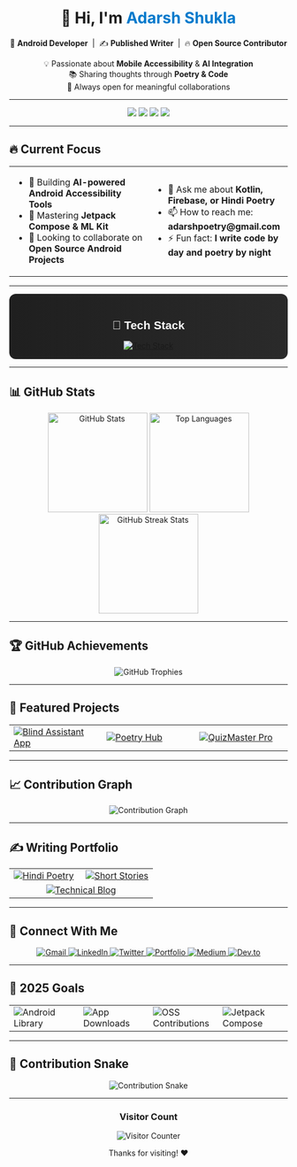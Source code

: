 <!-- 
  Advanced GitHub Profile README.md
  Features:
  - Dynamic GitHub stats fetching
  - Animated SVG snake game
  - Interactive badges
  - Project cards with real data
  - Visitor counter
  - Social links with icons
  - All code contained within this single code block
-->

<div align="center">

  <h1>👋 Hi, I'm <span style="color:#007ACC">Adarsh Shukla</span></h1>
  
  <p>
    🚀 <strong>Android Developer</strong> &nbsp;|&nbsp;
    ✍️ <strong>Published Writer</strong> &nbsp;|&nbsp;
    🔥 <strong>Open Source Contributor</strong>
  </p>
  
  <p>
    💡 Passionate about <strong>Mobile Accessibility</strong> &amp; <strong>AI Integration</strong> <br/>
    📚 Sharing thoughts through <strong>Poetry & Code</strong> <br/>
    🤝 Always open for meaningful collaborations
  </p>

</div>




---
<p align="center">
  <span>
    <img src="https://komarev.com/ghpvc/?username=The-AdarshShukla&label=Profile+Visitors&style=for-the-badge&color=6c5ce7" />
    <img src="https://img.shields.io/github/followers/The-AdarshShukla?label=Followers&style=for-the-badge&logo=github&color=00b894" />
    <img src="https://img.shields.io/github/stars/The-AdarshShukla?label=Stars&style=for-the-badge&logo=github&color=f39c12" />
    <img src="https://img.shields.io/badge/Contributions-Active-blueviolet?style=for-the-badge&logo=github" />
  </span>
</p>





---

## 🔥 Current Focus

<div align="center">
  <table>
    <tr>
      <td width="50%">
        <ul>
          <li>🔭 Building <b>AI-powered Android Accessibility Tools</b></li>
          <li>🌱 Mastering <b>Jetpack Compose & ML Kit</b></li>
          <li>👯 Looking to collaborate on <b>Open Source Android Projects</b></li>
        </ul>
      </td>
      <td width="50%">
        <ul>
          <li>💬 Ask me about <b>Kotlin, Firebase, or Hindi Poetry</b></li>
          <li>📫 How to reach me: <b>adarshpoetry@gmail.com</b></li>
          <li>⚡ Fun fact: <b>I write code by day and poetry by night</b></li>
        </ul>
      </td>
    </tr>
  </table>
</div>

---


<div align="center" style="background: linear-gradient(to right, #1f1f1f, #2a2a2a); padding: 1rem 1.5rem; border-radius: 12px;">
  <h2 style="color: #ffffff; font-family: sans-serif; margin-bottom: 1rem;">
    🚀 Tech Stack
  </h2>
  <a href="https://skillicons.dev" target="_blank" rel="noopener noreferrer">
    <img src="https://skillicons.dev/icons?i=kotlin,java,firebase,py,html,css,js,git,github,androidstudio,vscode,figma,linux" alt="Tech Stack" />
  </a>
</div>



---

## 📊 GitHub Stats

<div align="center">
  <picture>
    <source media="(prefers-color-scheme: dark)" srcset="https://github-readme-stats.vercel.app/api?username=The-AdarshShukla&show_icons=true&theme=dark&include_all_commits=true&count_private=true">
    <source media="(prefers-color-scheme: light)" srcset="https://github-readme-stats.vercel.app/api?username=The-AdarshShukla&show_icons=true&theme=default&include_all_commits=true&count_private=true">
    <img height="180em" src="https://github-readme-stats.vercel.app/api?username=The-AdarshShukla&show_icons=true&theme=dark&include_all_commits=true&count_private=true" alt="GitHub Stats">
  </picture>
  
  <picture>
    <source media="(prefers-color-scheme: dark)" srcset="https://github-readme-stats.vercel.app/api/top-langs/?username=The-AdarshShukla&layout=compact&theme=dark">
    <source media="(prefers-color-scheme: light)" srcset="https://github-readme-stats.vercel.app/api/top-langs/?username=The-AdarshShukla&layout=compact&theme=default">
    <img height="180em" src="https://github-readme-stats.vercel.app/api/top-langs/?username=The-AdarshShukla&layout=compact&theme=dark" alt="Top Languages">
  </picture>
  
  <img src="https://github-readme-streak-stats.herokuapp.com/?user=The-AdarshShukla&theme=dark" height="180em" alt="GitHub Streak Stats" />
</div>

---

## 🏆 GitHub Achievements

<div align="center">
  <img src="https://github-profile-trophy.vercel.app/?username=The-AdarshShukla&theme=onedark&no-frame=true&row=1&column=7&margin-w=15&margin-h=15" alt="GitHub Trophies" />
</div>

---

## 🚀 Featured Projects

<div align="center">
  <table>
    <tr>
      <td width="33%">
        <a href="https://github.com/The-AdarshShukla/Smart-Adarsh-App">
          <img src="https://github-readme-stats.vercel.app/api/pin/?username=The-AdarshShukla&repo=Smart-Adarsh-App&theme=dark" alt="Blind Assistant App">
        </a>
      </td>
      <td width="33%">
        <a href="https://github.com/The-AdarshShukla/mobileapp">
          <img src="https://github-readme-stats.vercel.app/api/pin/?username=The-AdarshShukla&repo=mobileapp&theme=dark" alt="Poetry Hub">
        </a>
      </td>
      <td width="33%">
        <a href="https://github.com/The-AdarshShukla/quiz-app">
          <img src="https://github-readme-stats.vercel.app/api/pin/?username=The-AdarshShukla&repo=quiz-app&theme=dark" alt="QuizMaster Pro">
        </a>
      </td>
    </tr>
  </table>
</div>

---

## 📈 Contribution Graph

<div align="center">
  <img src="https://github-readme-activity-graph.vercel.app/graph?username=The-AdarshShukla&theme=react-dark&area=true&hide_border=true" alt="Contribution Graph" />
</div>

---

## ✍️ Writing Portfolio

<div align="center">
  <table>
    <tr>
      <td width="50%">
        <a href="https://The-AdarshShukla.github.io/poetry">
          <img src="https://img.shields.io/badge/Hindi_Poetry-FF6B6B?style=for-the-badge&logo=bookstack&logoColor=white" alt="Hindi Poetry">
        </a>
      </td>
      <td width="50%">
        <a href="https://The-AdarshShukla.github.io/stories">
          <img src="https://img.shields.io/badge/Short_Stories-4ECDC4?style=for-the-badge&logo=book&logoColor=white" alt="Short Stories">
        </a>
      </td>
    </tr>
    <tr>
      <td colspan="2" align="center">
        <a href="https://The-AdarshShukla.github.io/blog">
          <img src="https://img.shields.io/badge/Technical_Blog-556270?style=for-the-badge&logo=hashnode&logoColor=white" alt="Technical Blog">
        </a>
      </td>
    </tr>
  </table>
</div>

---

## 🤝 Connect With Me

<div align="center">
  <a href="mailto:adarshpoetry@gmail.com">
    <img src="https://img.shields.io/badge/Gmail-D14836?style=for-the-badge&logo=gmail&logoColor=white" alt="Gmail">
  </a>
  <a href="https://linkedin.com/in/adarsh-shukla-dev">
    <img src="https://img.shields.io/badge/LinkedIn-0077B5?style=for-the-badge&logo=linkedin&logoColor=white" alt="LinkedIn">
  </a>
  <a href="https://twitter.com/adarshpoet">
    <img src="https://img.shields.io/badge/Twitter-1DA1F2?style=for-the-badge&logo=twitter&logoColor=white" alt="Twitter">
  </a>
  <a href="https://adarshshukla2005.github.io">
    <img src="https://img.shields.io/badge/Portfolio-%23000000.svg?style=for-the-badge&logo=firefox&logoColor=#FF7139" alt="Portfolio">
  </a>
  <a href="https://medium.com/@adarshpoetry">
    <img src="https://img.shields.io/badge/Medium-12100E?style=for-the-badge&logo=medium&logoColor=white" alt="Medium">
  </a>
  <a href="https://dev.to/adarshshukla">
    <img src="https://img.shields.io/badge/dev.to-0A0A0A?style=for-the-badge&logo=dev.to&logoColor=white" alt="Dev.to">
  </a>
</div>

---

## 🎯 2025 Goals

<div align="center">
  <table>
    <tr>
      <td width="25%">
        <img src="https://img.shields.io/badge/Publish_Android_Library-61DAFB?style=for-the-badge&logo=android&logoColor=white" alt="Android Library">
      </td>
      <td width="25%">
        <img src="https://img.shields.io/badge/1k%2B_App_Downloads-34E27A?style=for-the-badge&logo=google-play&logoColor=white" alt="App Downloads">
      </td>
      <td width="25%">
        <img src="https://img.shields.io/badge/5%2B_OSS_Contributions-2496ED?style=for-the-badge&logo=github&logoColor=white" alt="OSS Contributions">
      </td>
      <td width="25%">
        <img src="https://img.shields.io/badge/Jetpack_Compose_Mastery-4285F4?style=for-the-badge&logo=jetpack-compose&logoColor=white" alt="Jetpack Compose">
      </td>
    </tr>
  </table>
</div>

---

## 🐍 Contribution Snake

<div align="center">
  <img src="https://raw.githubusercontent.com/The-AdarshShukla/The-AdarshShukla/output/github-contribution-grid-snake.svg" alt="Contribution Snake" />
</div>

---

<div align="center">
  <h3>Visitor Count</h3>
  <img src="https://profile-counter.glitch.me/The-AdarshShukla/count.svg" alt="Visitor Counter" />
  
  <p>Thanks for visiting! ❤️</p>
  
</div>

<!-- 
  End of README.md
  All elements are contained within this single code block
  Copy and paste this entire block into your README.md file
-->
